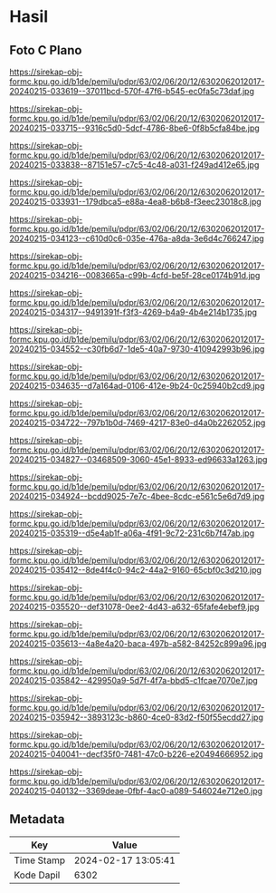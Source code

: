 # Hasil

## Foto C Plano

https://sirekap-obj-formc.kpu.go.id/b1de/pemilu/pdpr/63/02/06/20/12/6302062012017-20240215-033619--37011bcd-570f-47f6-b545-ec0fa5c73daf.jpg

https://sirekap-obj-formc.kpu.go.id/b1de/pemilu/pdpr/63/02/06/20/12/6302062012017-20240215-033715--9316c5d0-5dcf-4786-8be6-0f8b5cfa84be.jpg

https://sirekap-obj-formc.kpu.go.id/b1de/pemilu/pdpr/63/02/06/20/12/6302062012017-20240215-033838--87151e57-c7c5-4c48-a031-f249ad412e65.jpg

https://sirekap-obj-formc.kpu.go.id/b1de/pemilu/pdpr/63/02/06/20/12/6302062012017-20240215-033931--179dbca5-e88a-4ea8-b6b8-f3eec23018c8.jpg

https://sirekap-obj-formc.kpu.go.id/b1de/pemilu/pdpr/63/02/06/20/12/6302062012017-20240215-034123--c610d0c6-035e-476a-a8da-3e6d4c766247.jpg

https://sirekap-obj-formc.kpu.go.id/b1de/pemilu/pdpr/63/02/06/20/12/6302062012017-20240215-034216--0083665a-c99b-4cfd-be5f-28ce0174b91d.jpg

https://sirekap-obj-formc.kpu.go.id/b1de/pemilu/pdpr/63/02/06/20/12/6302062012017-20240215-034317--9491391f-f3f3-4269-b4a9-4b4e214b1735.jpg

https://sirekap-obj-formc.kpu.go.id/b1de/pemilu/pdpr/63/02/06/20/12/6302062012017-20240215-034552--c30fb6d7-1de5-40a7-9730-410942993b96.jpg

https://sirekap-obj-formc.kpu.go.id/b1de/pemilu/pdpr/63/02/06/20/12/6302062012017-20240215-034635--d7a164ad-0106-412e-9b24-0c25940b2cd9.jpg

https://sirekap-obj-formc.kpu.go.id/b1de/pemilu/pdpr/63/02/06/20/12/6302062012017-20240215-034722--797b1b0d-7469-4217-83e0-d4a0b2262052.jpg

https://sirekap-obj-formc.kpu.go.id/b1de/pemilu/pdpr/63/02/06/20/12/6302062012017-20240215-034827--03468509-3060-45e1-8933-ed96633a1263.jpg

https://sirekap-obj-formc.kpu.go.id/b1de/pemilu/pdpr/63/02/06/20/12/6302062012017-20240215-034924--bcdd9025-7e7c-4bee-8cdc-e561c5e6d7d9.jpg

https://sirekap-obj-formc.kpu.go.id/b1de/pemilu/pdpr/63/02/06/20/12/6302062012017-20240215-035319--d5e4ab1f-a06a-4f91-9c72-231c6b7f47ab.jpg

https://sirekap-obj-formc.kpu.go.id/b1de/pemilu/pdpr/63/02/06/20/12/6302062012017-20240215-035412--8de4f4c0-94c2-44a2-9160-65cbf0c3d210.jpg

https://sirekap-obj-formc.kpu.go.id/b1de/pemilu/pdpr/63/02/06/20/12/6302062012017-20240215-035520--def31078-0ee2-4d43-a632-65fafe4ebef9.jpg

https://sirekap-obj-formc.kpu.go.id/b1de/pemilu/pdpr/63/02/06/20/12/6302062012017-20240215-035613--4a8e4a20-baca-497b-a582-84252c899a96.jpg

https://sirekap-obj-formc.kpu.go.id/b1de/pemilu/pdpr/63/02/06/20/12/6302062012017-20240215-035842--429950a9-5d7f-4f7a-bbd5-c1fcae7070e7.jpg

https://sirekap-obj-formc.kpu.go.id/b1de/pemilu/pdpr/63/02/06/20/12/6302062012017-20240215-035942--3893123c-b860-4ce0-83d2-f50f55ecdd27.jpg

https://sirekap-obj-formc.kpu.go.id/b1de/pemilu/pdpr/63/02/06/20/12/6302062012017-20240215-040041--decf35f0-7481-47c0-b226-e20494666952.jpg

https://sirekap-obj-formc.kpu.go.id/b1de/pemilu/pdpr/63/02/06/20/12/6302062012017-20240215-040132--3369deae-0fbf-4ac0-a089-546024e712e0.jpg


## Metadata

| Key        | Value               |
| ---------- | ------------------- |
| Time Stamp | 2024-02-17 13:05:41 |
| Kode Dapil | 6302                |



